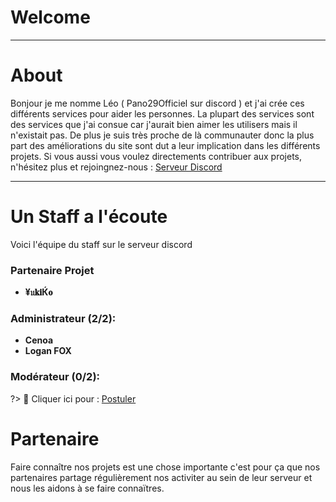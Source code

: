 # Welcome

> 

- - - - 

# About

Bonjour je me nomme Léo ( Pano29Officiel sur discord ) et j'ai crée ces différents services pour aider les personnes.
La plupart des services sont des services que j'ai consue car j'aurait bien aimer les utilisers mais il n'existait pas.
De plus je suis très proche de là communauter donc la plus part des améliorations du site sont dut a leur implication dans les différents projets.
Si vous aussi vous voulez directements contribuer aux projets, n'hésitez plus et rejoingnez-nous : [Serveur Discord](https://discord.io/PostYourBot)

- - - - 

# Un Staff a l'écoute

Voici l'équipe du staff sur le serveur discord



### Partenaire Projet

- **¥𝔲𝐤𝐢Ќ𝐨**


### Administrateur (2/2):

- **Cenoa**
- **Logan FOX**



### Modérateur (0/2):

?> **🔗** Cliquer ici pour : [Postuler](#)



# Partenaire

Faire connaître nos projets est une chose importante c'est pour ça que nos partenaires partage régulièrement nos activiter au sein de leur serveur et nous les aidons à se faire connaïtres.


